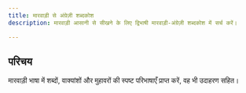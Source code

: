 ```yaml
---
title: मारवाड़ी से अंग्रेज़ी शब्दकोश
description: मारवाड़ी आसानी से सीखने के लिए द्विभाषी मारवाड़ी-अंग्रेज़ी शब्दकोश में सर्च करें।

---
```


## परिचय

मारवाड़ी भाषा में शब्दों, वाक्यांशों और मुहावरों की स्पष्ट परिभाषाएँ प्राप्त करें, वह भी उदाहरण सहित। 